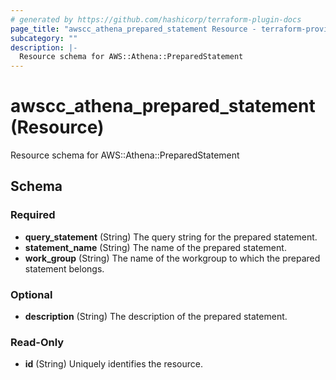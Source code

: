 ```yaml
---
# generated by https://github.com/hashicorp/terraform-plugin-docs
page_title: "awscc_athena_prepared_statement Resource - terraform-provider-awscc"
subcategory: ""
description: |-
  Resource schema for AWS::Athena::PreparedStatement
---
```


# awscc_athena_prepared_statement (Resource)

Resource schema for AWS::Athena::PreparedStatement



<!-- schema generated by tfplugindocs -->
## Schema

### Required

- **query_statement** (String) The query string for the prepared statement.
- **statement_name** (String) The name of the prepared statement.
- **work_group** (String) The name of the workgroup to which the prepared statement belongs.

### Optional

- **description** (String) The description of the prepared statement.

### Read-Only

- **id** (String) Uniquely identifies the resource.


